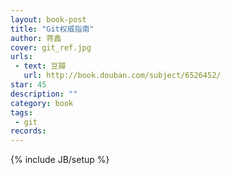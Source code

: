 ```yaml
---
layout: book-post 
title: "Git权威指南"
author: 蒋鑫
cover: git_ref.jpg
urls:
 - text: 豆瓣
   url: http://book.douban.com/subject/6526452/
star: 45
description: ""
category: book 
tags: 
 - git
records:
---
```

{% include JB/setup %}
